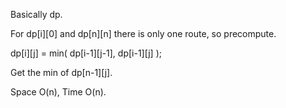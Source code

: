 
Basically dp.   

For dp[i][0] and dp[n][n] there is only one route, so precompute.   

dp[i][j] = min( dp[i-1][j-1], dp[i-1][j] );       

Get the min of dp[n-1][j].   

Space O(n), Time O(n).    

 